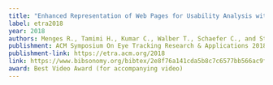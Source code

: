 ```yaml
---
title: "Enhanced Representation of Web Pages for Usability Analysis with Eye Tracking"
label: etra2018
year: 2018
authors: Menges R., Tamimi H., Kumar C., Walber T., Schaefer C., and Staab S.
publishment: ACM Symposium On Eye Tracking Research & Applications 2018 (ETRA 2018)
publishment-link: https://etra.acm.org/2018
link: https://www.bibsonomy.org/bibtex/2e8f76a141cda5b8c7c6577bb566ac9f5
award: Best Video Award (for accompanying video)
---
```

